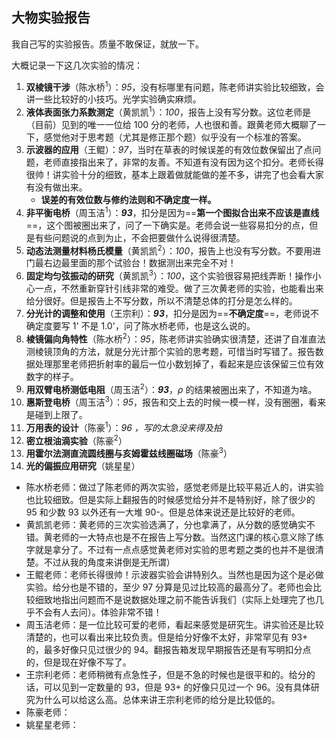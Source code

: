 ## 大物实验报告

我自己写的实验报告。质量不敢保证，就放一下。

大概记录一下这几次实验的情况：

1. **双棱镜干涉**（陈水桥<sup>1</sup>）：*95*，没有标哪里有问题，陈老师讲实验比较细致，会讲一些比较好的小技巧。光学实验确实麻烦。
2. **液体表面张力系数测定**（黄凯凯<sup>1</sup>）：*100*，报告上没有写分数。这位老师是（目前）见到的唯一一位给 100 分的老师，人也很和善。跟黄老师大概聊了一下，感觉他对于思考题（尤其是修正那个题）似乎没有一个标准的答案。
3. **示波器的应用**（王鲲）：*97*，当时在草表的时候误差的有效位数保留出了点问题，老师直接指出来了，非常的友善。不知道有没有因为这个扣分。老师长得很帅！讲实验十分的细致，基本上跟着做就能做的差不多，讲完了也会看大家有没有做出来。
	* **误差的有效位数与修约法则和不确定度一样。**
4. **非平衡电桥**（周玉洁<sup>1</sup>）：***93***，扣分是因为==**第一个图拟合出来不应该是直线**==，这个图被圈出来了，问了一下确实是。老师会说一些容易扣分的点，但是有些问题说的点到为止，不会把要做什么说得很清楚。
5. **动态法测量材料杨氏模量**（黄凯凯<sup>2</sup>）：*100*，报告上也没有写分数。不要用进门最右边最里面的那个试验台！数据测出来完全不对！
6. **固定均匀弦振动的研究**（黄凯凯<sup>3</sup>）：*100*，这个实验很容易把线弄断！操作小心一点，不然重新穿针引线非常的难受。做了三次黄老师的实验，也能看出来给分很好。但是报告上不写分数，所以不清楚总体的打分是怎么样的。
7. **分光计的调整和使用**（王宗利）：***93***，扣分是因为==**不确定度**==，老师说不确定度要写 1' 不是 1.0'，问了陈水桥老师，也是这么说的。
8. **棱镜偏向角特性**（陈水桥<sup>2</sup>）：*95*，陈老师讲实验确实很清楚，还讲了自准直法测棱镜顶角的方法，就是分光计那个实验的思考题，可惜当时写错了。报告数据处理那里老师把折射率的最后一位小数划掉了，看起来是应该保留三位有效数字的样子。
9. **用双臂电桥测低电阻**（周玉洁<sup>2</sup>）：***93***，$\rho$ 的结果被圈出来了，不知道为啥。
10. **惠斯登电桥**（周玉洁<sup>3</sup>）：_95_，报告和交上去的时候一模一样，没有圈圈，看来是碰到上限了。
11. **万用表的设计**（陈豪<sup>1</sup>）：*96* *，写的太急没来得及拍*
13. **密立根油滴实验**（陈豪<sup>2</sup>）
14. **用霍尔法测直流圆线圈与亥姆霍兹线圈磁场**（陈豪<sup>3</sup>）
15. **光的偏振应用研究**（姚星星）



* 陈水桥老师：做过了陈老师的两次实验，感觉老师是比较平易近人的，讲实验也比较细致。但是实际上翻报告的时候感觉给分并不是特别好，除了很少的 95 和少数 93 以外还有一大堆 90-。但是总体来说还是比较好的老师。
* 黄凯凯老师：黄老师的三次实验选满了，分也拿满了，从分数的感觉确实不错。黄老师的一大特点也是不在报告上写分数。当然这门课的核心意义除了练字就是拿分了。不过有一点点感觉黄老师对实验的思考题之类的也并不是很清楚。不过从我的角度来讲倒是无所谓）
* 王鲲老师：老师长得很帅！示波器实验会讲特别久。当然也是因为这个是必做实验。给分也是不错的，至少 97 分算是见过比较高的最高分了。老师也会比较细致地指出问题而不是说数据处理之前不能告诉我们（实际上处理完了也几乎不会有人去问）。体验非常不错！
* 周玉洁老师：是一位比较可爱的老师，看起来感觉是研究生。讲实验还是比较清楚的，也可以看出来比较负责。但是给分好像不太好，非常罕见有 93+ 的，最多好像只见过很少的 94。翻报告箱发现早期报告还是有写明扣分点的，但是现在好像不写了。
* 王宗利老师：老师稍微有点急性子，但是不急的时候也是很平和的。给分的话，可以见到一定数量的 93，但是 93+ 的好像只见过一个 96。没有具体研究为什么可以给这么高。总体来讲王宗利老师的给分是比较低的。
* 陈豪老师：
* 姚星星老师：